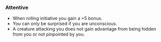 ### Attentive

- When rolling initiative you gain a +5 bonus.
- You can only be surprised if you are unconscious.
- A creature attacking you does not gain advantage from being hidden from you or not pinpointed by you.
